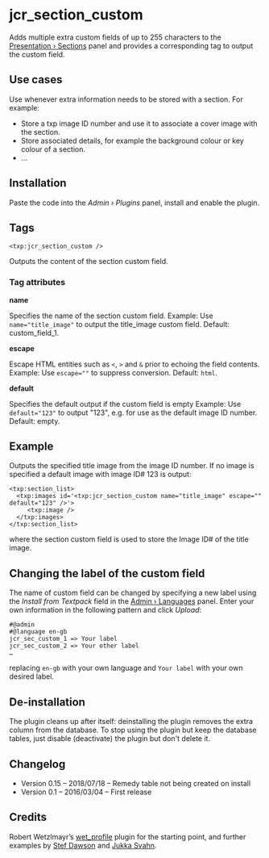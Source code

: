 # jcr_section_custom

Adds multiple extra custom fields of up to 255 characters to the [Presentation › Sections](http://docs.textpattern.io/administration/sections-panel) panel and provides a corresponding tag to output the custom field. 


## Use cases

Use whenever extra information needs to be stored with a section. For example:

* Store a txp image ID number and use it to associate a cover image with the section.
* Store associated details, for example the background colour or key colour of a section.
* …


## Installation

Paste the code into the _Admin › Plugins_ panel, install and enable the plugin.


## Tags

`<txp:jcr_section_custom />`

Outputs the content of the section custom field.

### Tag attributes

**name**

Specifies the name of the section custom field. 
Example: Use `name="title_image"` to output the title_image custom field. Default: custom_field_1.

**escape**

Escape HTML entities such as `<`, `>` and `&` prior to echoing the field contents. 
Example: Use `escape=""` to suppress conversion. Default: `html`.

**default**

Specifies the default output if the custom field is empty
Example: Use `default="123"` to output "123", e.g. for use as the default image ID number. Default: empty.


## Example

Outputs the specified title image from the image ID number. If no image is specified a default image with image ID# 123 is output:

```
<txp:section_list>
  <txp:images id='<txp:jcr_section_custom name="title_image" escape="" default="123" />'>
     <txp:image />
  </txp:images>
</txp:section_list>
```

where the section custom field is used to store the Image ID# of the title image.


## Changing the label of the custom field

The name of custom field can be changed by specifying a new label using the _Install from Textpack_ field in the [Admin › Languages](http://docs.textpattern.io/administration/languages-panel) panel. Enter your own information in the following pattern and click *Upload*:

```
#@admin
#@language en-gb
jcr_sec_custom_1 => Your label
jcr_sec_custom_2 => Your other label
…
```

replacing `en-gb` with your own language and `Your label` with your own desired label.


## De-installation

The plugin cleans up after itself: deinstalling the plugin removes the extra column from the database. To stop using the plugin but keep the database tables, just disable (deactivate) the plugin but don't delete it.


## Changelog

* Version 0.15 – 2018/07/18 – Remedy table not being created on install 
* Version 0.1 – 2016/03/04 – First release


## Credits

Robert Wetzlmayr’s [wet_profile](https://github.com/rwetzlmayr/wet_profile) plugin for the starting point, and further examples by [Stef Dawson](http://www.stefdawson.com) and [Jukka Svahn](https://github.com/gocom).